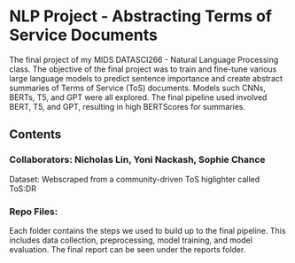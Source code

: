 # NLP Project - Abstracting Terms of Service Documents
The final project of my MIDS DATASCI266 - Natural Language Processing class.
The objective of the final project was to train and fine-tune various large language models to predict sentence importance and create abstract summaries of Terms of Service (ToS) documents.
Models such CNNs, BERTs, T5, and GPT were all explored. The final pipeline used involved BERT, T5, and GPT, resulting in high BERTScores for summaries. 

## Contents
### Collaborators: Nicholas Lin, Yoni Nackash, Sophie Chance

Dataset: Webscraped from a community-driven ToS higlighter called ToS:DR

### Repo Files:
Each folder contains the steps we used to build up to the final pipeline. This includes data collection, preprocessing, model training, and model evaluation.
The final report can be seen under the reports folder.
